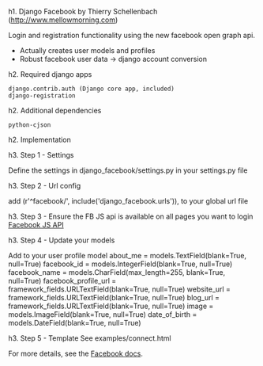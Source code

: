 h1. Django Facebook by Thierry Schellenbach (http://www.mellowmorning.com)

Login and registration functionality using the new facebook open graph api.
- Actually creates user models and profiles
- Robust facebook user data -> django account conversion

h2. Required django apps

    django.contrib.auth (Django core app, included)
    django-registration
    
h2. Additional dependencies 

    python-cjson
    
h2. Implementation

h3. Step 1 - Settings

Define the settings in django_facebook/settings.py in your settings.py file
        
h3. Step 2 - Url config

add 
    (r'^facebook/', include('django_facebook.urls')),
to your global url file 
        
h3. Step 3 - Ensure the FB JS api is available on all pages you want to login
[Facebook JS API](http://developers.facebook.com/docs/reference/javascript/)
    
h3. Step 4 - Update your models
        
Add to your user profile model
    about_me = models.TextField(blank=True, null=True)
    facebook_id = models.IntegerField(blank=True, null=True)
    facebook_name = models.CharField(max_length=255, blank=True, null=True)
    facebook_profile_url = framework_fields.URLTextField(blank=True, null=True)
    website_url = framework_fields.URLTextField(blank=True, null=True)
    blog_url = framework_fields.URLTextField(blank=True, null=True)
    image = models.ImageField(blank=True, null=True)
    date_of_birth = models.DateField(blank=True, null=True)
    
h3. Step 5 - Template
    See examples/connect.html
    
    
For more details, see the [Facebook docs](http://developers.facebook.com/docs/).